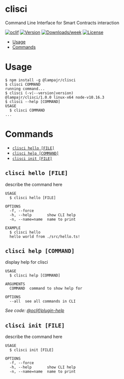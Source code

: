clisci
======

Command Line Interface for Smart Contracts interaction

[![oclif](https://img.shields.io/badge/cli-oclif-brightgreen.svg)](https://oclif.io)
[![Version](https://img.shields.io/npm/v/clisci.svg)](https://npmjs.org/package/clisci)
[![Downloads/week](https://img.shields.io/npm/dw/clisci.svg)](https://npmjs.org/package/clisci)
[![License](https://img.shields.io/npm/l/clisci.svg)](https://github.com/lampajr/toolscip/blob/master/package.json)

<!-- toc -->
* [Usage](#usage)
* [Commands](#commands)
<!-- tocstop -->
# Usage
<!-- usage -->
```sh-session
$ npm install -g @lampajr/clisci
$ clisci COMMAND
running command...
$ clisci (-v|--version|version)
@lampajr/clisci/1.0.0 linux-x64 node-v10.16.3
$ clisci --help [COMMAND]
USAGE
  $ clisci COMMAND
...
```
<!-- usagestop -->
# Commands
<!-- commands -->
* [`clisci hello [FILE]`](#clisci-hello-file)
* [`clisci help [COMMAND]`](#clisci-help-command)
* [`clisci init [FILE]`](#clisci-init-file)

## `clisci hello [FILE]`

describe the command here

```
USAGE
  $ clisci hello [FILE]

OPTIONS
  -f, --force
  -h, --help       show CLI help
  -n, --name=name  name to print

EXAMPLE
  $ clisci hello
  hello world from ./src/hello.ts!
```

## `clisci help [COMMAND]`

display help for clisci

```
USAGE
  $ clisci help [COMMAND]

ARGUMENTS
  COMMAND  command to show help for

OPTIONS
  --all  see all commands in CLI
```

_See code: [@oclif/plugin-help](https://github.com/oclif/plugin-help/blob/v2.2.2/src/commands/help.ts)_

## `clisci init [FILE]`

describe the command here

```
USAGE
  $ clisci init [FILE]

OPTIONS
  -f, --force
  -h, --help       show CLI help
  -n, --name=name  name to print
```
<!-- commandsstop -->

